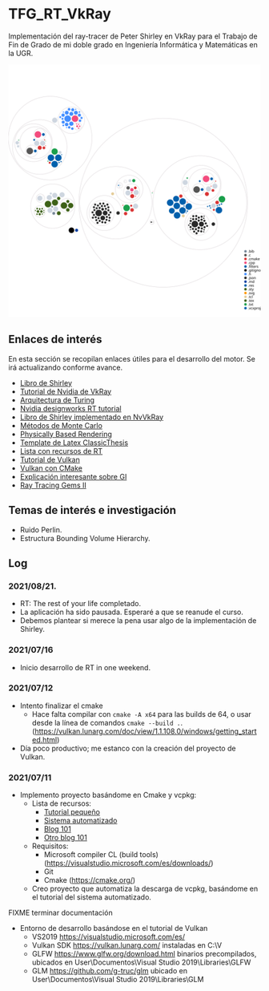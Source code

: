 # TFG_RT_VkRay
Implementación del ray-tracer de Peter Shirley en VkRay para el Trabajo de Fin de Grado de mi doble grado en Ingeniería Informática y Matemáticas en la UGR.


![Visualización de la codebase](./diagram.svg)

## Enlaces de interés

En esta sección se recopilan enlaces útiles para el desarrollo del motor. Se irá actualizando conforme avance.

- [Libro de Shirley](https://raytracing.github.io/)
- [Tutorial de Nvidia de VkRay](https://nvpro-samples.github.io/vk_raytracing_tutorial_KHR/)
- [Arquitectura de Turing](https://developer.nvidia.com/blog/nvidia-turing-architecture-in-depth/)
- [Nvidia designworks RT tutorial](https://github.com/nvpro-samples/vk_raytracing_tutorial_KHR)
- [Libro de Shirley implementado en NvVkRay](https://github.com/GPSnoopy/RayTracingInVulkan)
- [Métodos de Monte Carlo](http://statweb.stanford.edu/~owen/mc/)
- [Physically Based Rendering](http://www.pbr-book.org/)
- [Template de Latex ClassicThesis](https://bitbucket.org/amiede/classicthesis/downloads)
- [Lista con recursos de RT](https://www.realtimerendering.com/raytracing.html)
- [Tutorial de Vulkan](https://vulkan-tutorial.com/Introduction)
- [Vulkan con CMake](https://vulkan.lunarg.com/doc/view/1.1.108.0/windows/getting_started.html)
- [Explicación interesante sobre GI](https://www.youtube.com/watch?v=yEkryaaAsBU)
- [Ray Tracing Gems II](https://developer.nvidia.com/ray-tracing-gems-ii)

## Temas de interés e investigación

- Ruido Perlin.
- Estructura Bounding Volume Hierarchy.

## Log

### 2021/08/21.

- RT: The rest of your life completado.
- La aplicación ha sido pausada. Esperaré a que se reanude el curso.
- Debemos plantear si merece la pena usar algo de la implementación de Shirley.

### 2021/07/16
- Inicio desarrollo de RT in one weekend.

### 2021/07/12

- Intento finalizar el cmake
  - Hace falta compilar con `cmake -A x64` para las builds de 64, o usar desde la línea de comandos `cmake --build .`. (https://vulkan.lunarg.com/doc/view/1.1.108.0/windows/getting_started.html)
- Día poco productivo; me estanco con la creación del proyecto de Vulkan.

### 2021/07/11

- Implemento proyecto basándome en Cmake y vcpkg:
  - Lista de recursos:
    - [Tutorial pequeño](https://www.40tude.fr/how-to-use-vcpkg-with-vscode-and-cmake/)
    - [Sistema automatizado](https://cpptruths.blogspot.com/2019/03/bootstrapping-vcpkg-based-cmake-project.html)
    - [Blog 101](https://gamefromscratch.com/vcpkg-cpp-easy-mode-step-by-step-tutorial/)
    - [Otro blog 101](https://sam.elborai.me/blog/vscode-cpp-dev-environment-2020)
  - Requisitos:
    - Microsoft compiler CL (build tools) (https://visualstudio.microsoft.com/es/downloads/)
    - Git
    - Cmake (https://cmake.org/)
  - Creo proyecto que automatiza la descarga de vcpkg, basándome en el tutorial del sistema automatizado.

FIXME terminar documentación
- Entorno de desarrollo basándose en el tutorial de Vulkan
  - VS2019 https://visualstudio.microsoft.com/es/
  - Vulkan SDK https://vulkan.lunarg.com/ instaladas en C:\V
  - GLFW https://www.glfw.org/download.html binarios precompilados, ubicados en User\Documentos\Visual Studio 2019\Libraries\GLFW
  - GLM https://github.com/g-truc/glm ubicado en User\Documentos\Visual Studio 2019\Libraries\GLM
